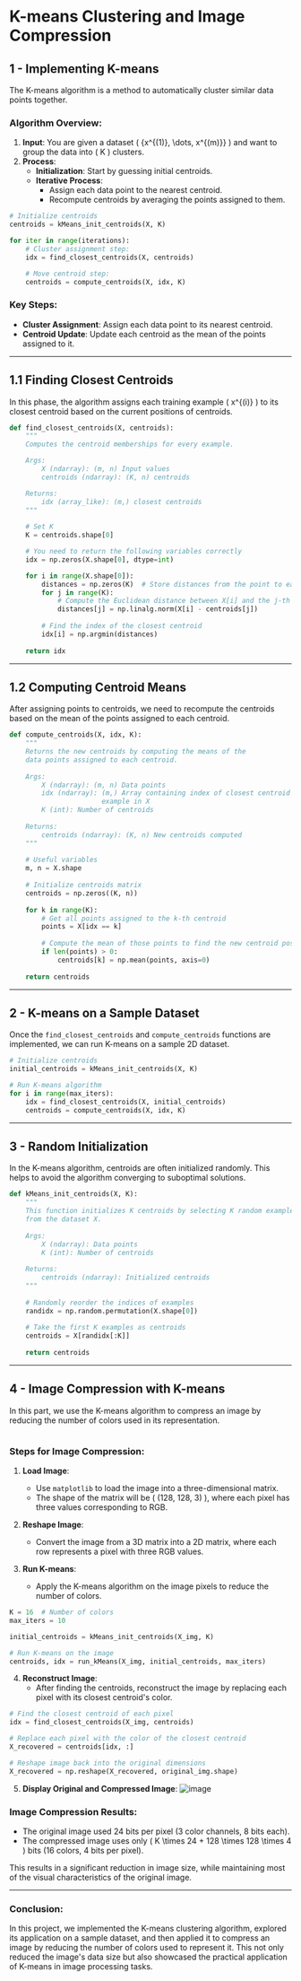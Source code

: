 # K-means Clustering and Image Compression

## 1 - Implementing K-means

The K-means algorithm is a method to automatically cluster similar data points together.

### Algorithm Overview:
1. **Input**: You are given a dataset \( \{x^{(1)}, \dots, x^{(m)}\} \) and want to group the data into \( K \) clusters.
2. **Process**: 
   - **Initialization**: Start by guessing initial centroids.
   - **Iterative Process**: 
     - Assign each data point to the nearest centroid.
     - Recompute centroids by averaging the points assigned to them.
```python
# Initialize centroids
centroids = kMeans_init_centroids(X, K)

for iter in range(iterations):
    # Cluster assignment step:
    idx = find_closest_centroids(X, centroids)

    # Move centroid step:
    centroids = compute_centroids(X, idx, K)
```

### Key Steps:
- **Cluster Assignment**: Assign each data point to its nearest centroid.
- **Centroid Update**: Update each centroid as the mean of the points assigned to it.

---

## 1.1 Finding Closest Centroids

In this phase, the algorithm assigns each training example \( x^{(i)} \) to its closest centroid based on the current positions of centroids.
```python
def find_closest_centroids(X, centroids):
    """
    Computes the centroid memberships for every example.

    Args:
        X (ndarray): (m, n) Input values      
        centroids (ndarray): (K, n) centroids

    Returns:
        idx (array_like): (m,) closest centroids
    """
    
    # Set K
    K = centroids.shape[0]

    # You need to return the following variables correctly
    idx = np.zeros(X.shape[0], dtype=int)

    for i in range(X.shape[0]):
        distances = np.zeros(K)  # Store distances from the point to each centroid
        for j in range(K):
            # Compute the Euclidean distance between X[i] and the j-th centroid
            distances[j] = np.linalg.norm(X[i] - centroids[j])
        
        # Find the index of the closest centroid
        idx[i] = np.argmin(distances)
    
    return idx
```
---

## 1.2 Computing Centroid Means

After assigning points to centroids, we need to recompute the centroids based on the mean of the points assigned to each centroid.
```python
def compute_centroids(X, idx, K):
    """
    Returns the new centroids by computing the means of the 
    data points assigned to each centroid.
    
    Args:
        X (ndarray): (m, n) Data points
        idx (ndarray): (m,) Array containing index of closest centroid for each 
                       example in X
        K (int): Number of centroids
    
    Returns:
        centroids (ndarray): (K, n) New centroids computed
    """
    
    # Useful variables
    m, n = X.shape
    
    # Initialize centroids matrix
    centroids = np.zeros((K, n))
    
    for k in range(K):
        # Get all points assigned to the k-th centroid
        points = X[idx == k]
        
        # Compute the mean of those points to find the new centroid position
        if len(points) > 0:
            centroids[k] = np.mean(points, axis=0)
    
    return centroids
```
---

## 2 - K-means on a Sample Dataset

Once the `find_closest_centroids` and `compute_centroids` functions are implemented, we can run K-means on a sample 2D dataset.
```python
# Initialize centroids
initial_centroids = kMeans_init_centroids(X, K)

# Run K-means algorithm
for i in range(max_iters):
    idx = find_closest_centroids(X, initial_centroids)
    centroids = compute_centroids(X, idx, K)
```
---

## 3 - Random Initialization

In the K-means algorithm, centroids are often initialized randomly. This helps to avoid the algorithm converging to suboptimal solutions.
```python
def kMeans_init_centroids(X, K):
    """
    This function initializes K centroids by selecting K random examples
    from the dataset X.
    
    Args:
        X (ndarray): Data points 
        K (int): Number of centroids
    
    Returns:
        centroids (ndarray): Initialized centroids
    """
    
    # Randomly reorder the indices of examples
    randidx = np.random.permutation(X.shape[0])
    
    # Take the first K examples as centroids
    centroids = X[randidx[:K]]
    
    return centroids
```

---

## 4 - Image Compression with K-means

In this part, we use the K-means algorithm to compress an image by reducing the number of colors used in its representation.
```python

```

### Steps for Image Compression:

1. **Load Image**:
   - Use `matplotlib` to load the image into a three-dimensional matrix.
   - The shape of the matrix will be \( (128, 128, 3) \), where each pixel has three values corresponding to RGB.

2. **Reshape Image**:
   - Convert the image from a 3D matrix into a 2D matrix, where each row represents a pixel with three RGB values.

3. **Run K-means**:
   - Apply the K-means algorithm on the image pixels to reduce the number of colors.
```python
K = 16  # Number of colors
max_iters = 10

initial_centroids = kMeans_init_centroids(X_img, K)

# Run K-means on the image
centroids, idx = run_kMeans(X_img, initial_centroids, max_iters)
```

4. **Reconstruct Image**:
   - After finding the centroids, reconstruct the image by replacing each pixel with its closest centroid's color.
```python
# Find the closest centroid of each pixel
idx = find_closest_centroids(X_img, centroids)

# Replace each pixel with the color of the closest centroid
X_recovered = centroids[idx, :] 

# Reshape image back into the original dimensions
X_recovered = np.reshape(X_recovered, original_img.shape)
```

5. **Display Original and Compressed Image**:
![image](https://github.com/user-attachments/assets/5696530b-6671-4a77-bfc1-546aaa5ce971)


### Image Compression Results:
- The original image used 24 bits per pixel (3 color channels, 8 bits each).
- The compressed image uses only \( K \times 24 + 128 \times 128 \times 4 \) bits (16 colors, 4 bits per pixel).

This results in a significant reduction in image size, while maintaining most of the visual characteristics of the original image.

---

### Conclusion:
In this project, we implemented the K-means clustering algorithm, explored its application on a sample dataset, and then applied it to compress an image by reducing the number of colors used to represent it. This not only reduced the image's data size but also showcased the practical application of K-means in image processing tasks.
